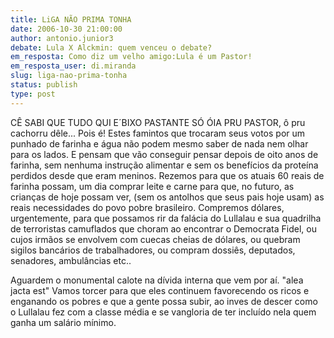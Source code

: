 ```yaml
---
title: LiGA NÃO PRIMA TONHA
date: 2006-10-30 21:00:00
author: antonio.junior3
debate: Lula X Alckmin: quem venceu o debate?
em_resposta: Como diz um velho amigo:Lula é um Pastor!
em_resposta_user: di.miranda
slug: liga-nao-prima-tonha
status: publish 
type: post
---
```


CÊ SABI QUE TUDO QUI E´BIXO PASTANTE SÓ ÓIA PRU PASTOR, ô pru cachorru dêle...
Pois é! 
Estes famintos que trocaram seus votos por um punhado de farinha e água não podem mesmo saber de nada nem olhar para os lados.
E pensam que vão conseguir pensar depois de oito anos de farinha, sem nenhuma instrução alimentar e sem os benefícios da proteína perdidos desde que eram meninos.
Rezemos para que os atuais 60 reais de farinha possam, um dia comprar leite e carne para que, no futuro, as crianças de hoje possam ver, (sem os antolhos que seus pais hoje usam) as reais necessidades do povo pobre brasileiro.
Compremos dólares, urgentemente, para que possamos rir da falácia do Lullalau e sua quadrilha de terroristas camuflados que choram ao encontrar o Democrata Fidel, ou cujos irmãos se envolvem com cuecas cheias de dólares, ou quebram sigilos bancários de trabalhadores, ou compram dossiês, deputados, senadores, ambulâncias etc..

Aguardem o monumental calote na dívida interna que vem por aí.
"alea jacta est" 
Vamos torcer para que eles continuem favorecendo os ricos e enganando os pobres e que a gente possa subir, ao inves de descer como o Lullalau fez com a classe média e se vangloria de ter incluído nela quem ganha um salário mínimo.
